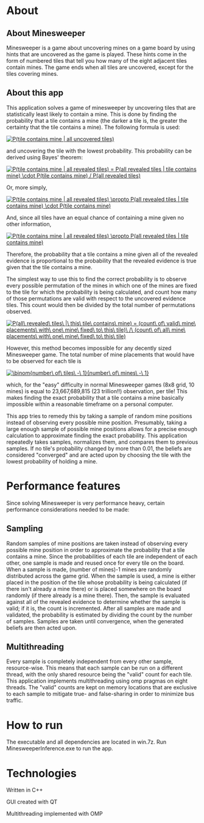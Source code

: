 # About

## About Minesweeper

Minesweeper is a game about uncovering mines on a game board by using hints that are uncovered as the game is played. These hints come in the form of numbered tiles that tell you how many of the eight adjacent tiles contain mines. The game ends when all tiles are uncovered, except for the tiles covering mines.

## About this app

This application solves a game of minesweeper by uncovering tiles that are statistically least likely to contain a mine. This is done by finding the probability that a tile contains a mine (the darker a tile is, the greater the certainty that the tile contains a mine). The following formula is used:

<a href="https://www.codecogs.com/eqnedit.php?latex=P(tile\&space;contains\&space;mine\&space;|\&space;all\&space;uncovered\&space;tiles)" target="_blank"><img src="https://latex.codecogs.com/gif.latex?P(tile\&space;contains\&space;mine\&space;|\&space;all\&space;uncovered\&space;tiles)" title="P(tile contains mine | all uncovered tiles)" /></a>

and uncovering the tile with the lowest probability. This probability can be derived using Bayes' theorem:

<a href="https://www.codecogs.com/eqnedit.php?latex=P(tile\&space;contains\&space;mine\&space;|\&space;all\&space;revealed\&space;tiles)\&space;=\&space;P(all\&space;revealed\&space;tiles\&space;|\&space;tile\&space;contains\&space;mine)\&space;\cdot\&space;P(tile\&space;contains\&space;mine)\&space;/\&space;P(all\&space;revealed\&space;tiles)" target="_blank"><img src="https://latex.codecogs.com/gif.latex?P(tile\&space;contains\&space;mine\&space;|\&space;all\&space;revealed\&space;tiles)\&space;=\&space;P(all\&space;revealed\&space;tiles\&space;|\&space;tile\&space;contains\&space;mine)\&space;\cdot\&space;P(tile\&space;contains\&space;mine)\&space;/\&space;P(all\&space;revealed\&space;tiles)" title="P(tile contains mine | all revealed tiles) = P(all revealed tiles | tile contains mine) \cdot P(tile contains mine) / P(all revealed tiles)" /></a>

Or, more simply,

<a href="https://www.codecogs.com/eqnedit.php?latex=P(tile\&space;contains\&space;mine\&space;|\&space;all\&space;revealed\&space;tiles)\&space;\propto\&space;P(all\&space;revealed\&space;tiles\&space;|\&space;tile\&space;contains\&space;mine)\&space;\cdot\&space;P(tile\&space;contains\&space;mine)" target="_blank"><img src="https://latex.codecogs.com/gif.latex?P(tile\&space;contains\&space;mine\&space;|\&space;all\&space;revealed\&space;tiles)\&space;\propto\&space;P(all\&space;revealed\&space;tiles\&space;|\&space;tile\&space;contains\&space;mine)\&space;\cdot\&space;P(tile\&space;contains\&space;mine)" title="P(tile contains mine | all revealed tiles) \propto P(all revealed tiles | tile contains mine) \cdot P(tile contains mine)" /></a>

And, since all tiles have an equal chance of containing a mine given no other information,

<a href="https://www.codecogs.com/eqnedit.php?latex=P(tile\&space;contains\&space;mine\&space;|\&space;all\&space;revealed\&space;tiles)\&space;\propto\&space;P(all\&space;revealed\&space;tiles\&space;|\&space;tile\&space;contains\&space;mine)" target="_blank"><img src="https://latex.codecogs.com/gif.latex?P(tile\&space;contains\&space;mine\&space;|\&space;all\&space;revealed\&space;tiles)\&space;\propto\&space;P(all\&space;revealed\&space;tiles\&space;|\&space;tile\&space;contains\&space;mine)" title="P(tile contains mine | all revealed tiles) \propto P(all revealed tiles | tile contains mine)" /></a>

Therefore, the probability that a tile contains a mine given all of the revealed evidence is proportional to the probability that the revealed evidence is true given that the tile contains a mine. 

The simplest way to use this to find the correct probability is to observe every possible permutation of the mines in which one of the mines are fixed to the tile for which the probability is being calculated, and count how many of those permutations are valid with respect to the uncovered evidence tiles. This count would then be divided by the total number of permutations observed.

<a href="https://www.codecogs.com/eqnedit.php?latex=P(all\&space;revealed\&space;tiles\&space;|\&space;this\&space;tile\&space;contains\&space;mine)&space;=&space;(count\&space;of\&space;valid\&space;mine\&space;placements\&space;with\&space;one\&space;mine\&space;fixed\&space;to\&space;this\&space;tile)\&space;/\&space;(count\&space;of\&space;all\&space;mine\&space;placements\&space;with\&space;one\&space;mine\&space;fixed\&space;to\&space;this\&space;tile)" target="_blank"><img src="https://latex.codecogs.com/gif.latex?P(all\&space;revealed\&space;tiles\&space;|\&space;this\&space;tile\&space;contains\&space;mine)&space;=&space;(count\&space;of\&space;valid\&space;mine\&space;placements\&space;with\&space;one\&space;mine\&space;fixed\&space;to\&space;this\&space;tile)\&space;/\&space;(count\&space;of\&space;all\&space;mine\&space;placements\&space;with\&space;one\&space;mine\&space;fixed\&space;to\&space;this\&space;tile)" title="P(all\ revealed\ tiles\ |\ this\ tile\ contains\ mine) = (count\ of\ valid\ mine\ placements\ with\ one\ mine\ fixed\ to\ this\ tile)\ /\ (count\ of\ all\ mine\ placements\ with\ one\ mine\ fixed\ to\ this\ tile)" /></a>

However, this method becomes impossible for any decently sized Minesweeper game. The total number of mine placements that would have to be observed for each tile is

<a href="https://www.codecogs.com/eqnedit.php?latex=\binom{number\&space;of\&space;tiles\&space;-\&space;1}{number\&space;of\&space;mines\&space;-\&space;1}" target="_blank"><img src="https://latex.codecogs.com/gif.latex?\binom{number\&space;of\&space;tiles\&space;-\&space;1}{number\&space;of\&space;mines\&space;-\&space;1}" title="\binom{number\ of\ tiles\ -\ 1}{number\ of\ mines\ -\ 1}" /></a>

which, for the "easy" difficulty in normal Minesweeper games (8x8 grid, 10 mines) is equal to 23,667,689,815 (23 trillion!!) observation, per tile! This makes finding the exact probability that a tile contains a mine basically impossible within a reasonable timeframe on a personal computer.

This app tries to remedy this by taking a sample of random mine positions instead of observing every possible mine position. Presumably, taking a large enough sample of possible mine positions allows for a precise enough calculation to approximate finding the exact probability. This application repeatedly takes samples, normalizes them, and compares them to previous samples. If no tile's probability changed by more than 0.01, the beliefs are considered "converged" and are acted upon by choosing the tile with the lowest probability of holding a mine.

# Performance features

Since solving Minesweeper is very performance heavy, certain performance considerations needed to be made:

## Sampling

Random samples of mine positions are taken instead of observing every possible mine position in order to approximate the probability that a tile contains a mine. Since the probabilities of each tile are independent of each other, one sample is made and reused once for every tile on the board. When a sample is made, (number of mines)-1 mines are randomly distributed across the game grid. When the sample is used, a mine is either placed in the position of the tile whose probability is being calculated (if there isn't already a mine there) or is placed somewhere on the board randomly (if there already is a mine there). Then, the sample is evaluated against all of the revealed evidence to determine whether the sample is valid; if it is, the count is incremented. After all samples are made and validated, the probability is estimated by dividing the count by the number of samples. Samples are taken until convergence, when the generated beliefs are then acted upon.

## Multithreading

Every sample is completely independent from every other sample, resource-wise. This means that each sample can be run on a different thread, with the only shared resource being the "valid" count for each tile. This application implements multithreading using omp pragmas on eight threads. The "valid" counts are kept on memory locations that are exclusive to each sample to mitigate true- and false-sharing in order to minimize bus traffic.

# How to run

The executable and all dependencies are located in win.7z. Run MinesweeperInference.exe to run the app.

# Technologies

Written in C++

GUI created with QT

Multithreading implemented with OMP